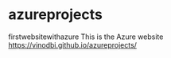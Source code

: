 # azureprojects
firstwebsitewithazure
This is the Azure website https://vinodbi.github.io/azureprojects/
